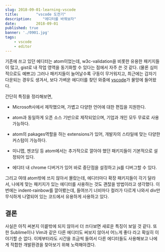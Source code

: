```yaml
---
slug: 2018-09-01-learning-vscode
title:        "vscode 도전기"
description:     "에디터를 바꿔보자"
date:         2018-09-01
published: true
banner: './0901.jpg'
tags:
    - vscode
    - editor
---
```




기존에 쓰고 있던 에디터는 atom이었는데, w3c-validation을 비롯한 유용한 패키지들이 많고, gist로 내 작업 영역을 동기화할 수 있다는 점에서 자주 쓴 것 같다. (물론 심미적으로도 예쁘고)  그러나 패키지들이 늘어날수록 구동이 무거워지고, 최근에는 갑자기 다운되는 경우도 생겨서, 보다 가벼운 에디터를 찾던 와중에 [vscode](https://code.visualstudio.com/)가 물망에 들어왔다.



간단히 특징을 정리해보면,

- Microsoft사에서 제작했으며, 가볍고 다양한 언어에 대한 편집을 지원한다.

- atom과 동일하게 오픈 소스 기반으로 제작되었으며, 기업과 개인 모두 무료로 사용 가능하다.

- atom의 pakages역할을 하는 extensions가 있어, 개발자의 스타일에 맞는 다양한 커스텀이 가능하다.

- 미니맵, 젠코딩 등 atom에서는 추가적으로 깔아야 했던 패키지들이 기본적으로 설정되어 있다. 

- 에디터 내 chrome 디버거가 있어 바로 중단점을 설정하고 js를 디버그할 수 있다.


그리고 여태 atom밖에 쓰지 않아서 몰랐는데, 에디터마다 확장 패키지들이 각기 달라서, 나에게 맞는 패키지가 있는 에디터를 사용하는 것도 괜찮을 방법이라고 생각했다. 이번에는 indent-rainbow를 깔아봤는데, 들여쓰기 너비마다 컬러가 다르게 나와서 div만 무식하게 나열되어 있는 코드에서 유용하게 사용하고 있다. 



## 결론

사실은 아직 써본지 이릍밖에 되지 않아서 더 쓰다보면 새로운 특징이 보일 것 같다. 또한 Sublime이나 Vim과 같은 다른 에디터도 써보지 않아서 어느게 좋다 라고 확실히 이야기할 순 없다. 이제부터라도 시간을 조금씩 들여서 다른 에디터들도 사용해보고 나에게 적합한 개발환경을 찾아보기 위해 노력해야겠다.



